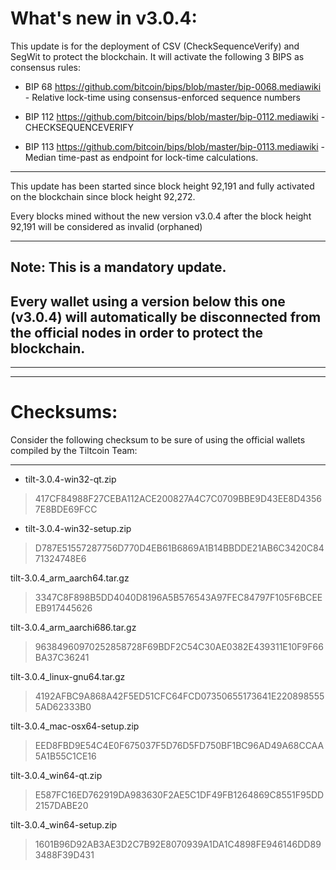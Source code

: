 What's new in v3.0.4:
===
This update is for the deployment of CSV (CheckSequenceVerify) and SegWit to protect the blockchain.
It will activate the following 3 BIPS as consensus rules:


- BIP 68 https://github.com/bitcoin/bips/blob/master/bip-0068.mediawiki -
Relative lock-time using consensus-enforced sequence numbers

- BIP 112 https://github.com/bitcoin/bips/blob/master/bip-0112.mediawiki -
CHECKSEQUENCEVERIFY

- BIP 113 https://github.com/bitcoin/bips/blob/master/bip-0113.mediawiki -
Median time-past as endpoint for lock-time calculations.

---

This update has been started since block height 92,191 and fully activated on the blockchain since block height  92,272.

Every blocks mined without the new version v3.0.4 after the block height  92,191 will be considered as invalid (orphaned)

-------

Note:   This is a mandatory update.
-------

Every wallet using a version below this one (v3.0.4) will automatically be disconnected from the official nodes in order to protect the blockchain.
-------

-------
-------


# Checksums:
Consider the following checksum to be sure of using the official wallets compiled by the Tiltcoin Team:

-------

- tilt-3.0.4-win32-qt.zip
> 417CF84988F27CEBA112ACE200827A4C7C0709BBE9D43EE8D43567E8BDE69FCC

- tilt-3.0.4-win32-setup.zip
> D787E51557287756D770D4EB61B6869A1B14BBDDE21AB6C3420C8471324748E6

tilt-3.0.4_arm_aarch64.tar.gz
> 3347C8F898B5DD4040D8196A5B576543A97FEC84797F105F6BCEEEB917445626

tilt-3.0.4_arm_aarchi686.tar.gz
> 96384960970252858728F69BDF2C54C30AE0382E439311E10F9F66BA37C36241

tilt-3.0.4_linux-gnu64.tar.gz
> 4192AFBC9A868A42F5ED51CFC64FCD07350655173641E2208985555AD62333B0

tilt-3.0.4_mac-osx64-setup.zip
> EED8FBD9E54C4E0F675037F5D76D5FD750BF1BC96AD49A68CCAA5A1B55C1CE16

tilt-3.0.4_win64-qt.zip
> E587FC16ED762919DA983630F2AE5C1DF49FB1264869C8551F95DD2157DABE20

tilt-3.0.4_win64-setup.zip
> 1601B96D92AB3AE3D2C7B92E8070939A1DA1C4898FE946146DD893488F39D431
